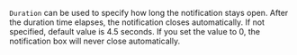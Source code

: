 `Duration` can be used to specify how long the notification stays open. After the duration time elapses, the notification closes automatically. If not specified, default value is 4.5 seconds. If you set the value to 0, the notification box will never close automatically.